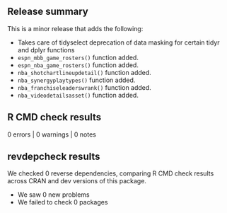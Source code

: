 ## Release summary

This is a minor release that adds the following:
 * Takes care of tidyselect deprecation of data masking for certain tidyr and dplyr functions
 * ```espn_mbb_game_rosters()``` function added.
 * ```espn_nba_game_rosters()``` function added.
 * ```nba_shotchartlineupdetail()``` function added.
 * ```nba_synergyplaytypes()``` function added.
 * ```nba_franchiseleaderswrank()``` function added.
 * ```nba_videodetailsasset()``` function added.

 

## R CMD check results

0 errors | 0 warnings | 0 notes

## revdepcheck results

We checked 0 reverse dependencies, comparing R CMD check results across CRAN and dev versions of this package.

 * We saw 0 new problems
 * We failed to check 0 packages
